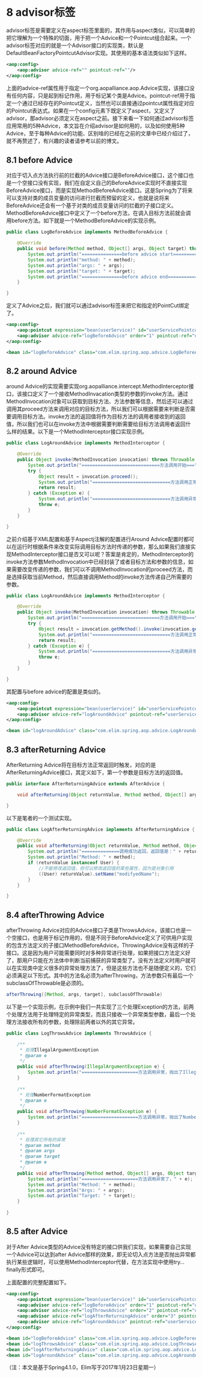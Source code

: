# 8 advisor标签
advisor标签是需要定义在aspect标签里面的，其作用与aspect类似，可以简单的把它理解为一个特殊的切面，用于把一个Advice和一个Pointcut组合起来。一个advisor标签对应的就是一个Advisor接口的实现类，默认是DefaultBeanFactoryPointcutAdvisor实现。其使用的基本语法类似如下这样。
```xml
<aop:config>
	<aop:advisor advice-ref="" pointcut-ref=""/>
</aop:config>
```

上面的advice-ref属性用于指定一个org.aopalliance.aop.Advice实现，该接口没有任何内容，只是起到标记作用，用于标记某个类是Advice。pointcut-ref用于指定一个通过已经存在的Pointcut定义，当然也可以直接通过pointcut属性指定对应的Pointcut表达式。如果在一个config元素下既定义了aspect，又定义了advisor，那advisor必须定义在aspect之前。接下来看一下如何通过advisor标签应用常用的5种Advice，本文旨在介绍advisor是如何用的，以及如何使用5种Advice，至于每种Advice的功能、区别啥的已经在之前的文章中已经介绍过了，就不再赘述了，有兴趣的读者请参考以前的博文。

## 8.1 before Advice
对应于切入点方法执行前的拦截的Advice接口是BeforeAdvice接口，这个接口也是一个空接口没有实现，我们在自定义自己的BeforeAdvice实现时不直接实现BeforeAdvice接口，而是实现MethodBeforeAdvice接口。这是Spring为了将来可以支持对类的成员变量的访问进行拦截而预留的定义，也就是说将来BeforeAdvice还会有一个基于对类的成员变量访问的拦截的子接口定义。MethodBeforeAdvice接口中定义了一个before方法，在调入目标方法前就会调用before方法。如下就是一个MethodBeforeAdvice的实现示例。
```java
public class LogBeforeAdvice implements MethodBeforeAdvice {

	@Override
	public void before(Method method, Object[] args, Object target) throws Throwable {
		System.out.println("===============before advice start==============");
		System.out.println("method: " + method);
		System.out.println("args: " + args);
		System.out.println("target: " + target);
		System.out.println("===============before advice end================");
	}

}
```

定义了Advice之后，我们就可以通过advisor标签来把它和指定的PointCut绑定了。
```xml
<aop:config>
	<aop:pointcut expression="bean(userService)" id="userServicePointcut"/>	
	<aop:advisor advice-ref="logBeforeAdvice" order="1" pointcut-ref="userServicePointcut"/>
</aop:config>

<bean id="logBeforeAdvice" class="com.elim.spring.aop.advice.LogBeforeAdvice" />
```

## 8.2 around Advice
around Advice的实现需要实现org.aopalliance.intercept.MethodInterceptor接口，该接口定义了一个接收MethodInvacation类型的参数的invoke方法。通过MethodInvocation对象可以获取到目标方法、方法参数等信息，然后还可以通过调用其proceed方法来调用对应的目标方法，所以我们可以根据需要来判断是否需要调用目标方法。invoke方法的返回值将作为目标方法的调用者接收到的返回值，所以我们也可以在invoke方法中根据需要判断需要给目标方法调用者返回什么样的结果。以下是一个MethodInterceptor接口实现示例。
```java
public class LogAroundAdvice implements MethodInterceptor {

	@Override
	public Object invoke(MethodInvocation invocation) throws Throwable {
		System.out.println("=============================方法调用开始===" + invocation.getMethod());
		try {
			Object result = invocation.proceed();
			System.out.println("=============================方法调用正常结束===" + invocation.getMethod());
			return result;
		} catch (Exception e) {
			System.out.println("=============================方法调用异常===" + invocation.getMethod());
			throw e;
		}
	}

}
```

之前介绍基于XML配置和基于Aspectj注解的配置进行Around Advice配置时都可以在运行时根据条件来改变实际调用目标方法时传递的参数，那么如果我们直接实现MethodInterceptor接口是否又可以呢？答案是肯定的，MethodInterceptor的invoke方法参数MethodInvocation中已经封装了或者目标方法和参数的信息，如果需要改变传递的参数，我们可以不调用MethodInvocation的proceed方法，而是选择获取当前Method，然后直接调用Method的invoke方法传递自己所需要的参数。
```java
public class LogAroundAdvice implements MethodInterceptor {

	@Override
	public Object invoke(MethodInvocation invocation) throws Throwable {
		System.out.println("=============================方法调用开始===" + invocation.getMethod());
		try {
			Object result = invocation.getMethod().invoke(invocation.getThis(), 1);
			System.out.println("=============================方法调用正常结束===" + invocation.getMethod());
			return result;
		} catch (Exception e) {
			System.out.println("=============================方法调用异常===" + invocation.getMethod());
			throw e;
		}
	}

}
```

其配置与before advice的配置是类似的。
```xml
<aop:config>
	<aop:pointcut expression="bean(userService)" id="userServicePointcut"/>	
	<aop:advisor advice-ref="logAroundAdvice" pointcut-ref="userServicePointcut"/>
</aop:config>

<bean id="logAroundAdvice" class="com.elim.spring.aop.advice.LogAroundAdvice"/>
```

## 8.3 afterReturning Advice
AfterReturning Advice将在目标方法正常返回时触发，对应的是AfterReturningAdvice接口，其定义如下，第一个参数是目标方法的返回值。
```java
public interface AfterReturningAdvice extends AfterAdvice {

	void afterReturning(Object returnValue, Method method, Object[] args, Object target) throws Throwable;

}
```

以下是笔者的一个测试实现。
```java
public class LogAfterReturningAdvice implements AfterReturningAdvice {

	@Override
	public void afterReturning(Object returnValue, Method method, Object[] args, Object target) throws Throwable {
		System.out.println("==============调用成功返回，返回值是：" + returnValue);
		System.out.println("Method: " + method);
		if (returnValue instanceof User) {
			//不能修改返回值，但可以修改返回值的某些属性，因为是对象引用
			((User) returnValue).setName("modifyedName");
		}
	}

}
```

## 8.4 afterThrowing Advice
afterThrowing Advice对应的Advice接口子类是ThrowsAdvice，该接口也是一个空接口，也是用于标记作用的，但是不同于BeforeAdvice定义了可供用户实现的包含方法定义的子接口MethodBeforeAdvice，ThrowingAdvice没有这样的子接口。这是因为用户可能需要同时对多种异常进行处理，如果把接口方法定义好了，那用户只能在方法体中判断当前捕获的异常类型了。没有方法定义时用户就可以在实现类中定义很多的异常处理方法了，但是这些方法也不是随便定义的，它们必须满足以下形式。其中的方法名必须为afterThrowing，方法参数只有最后一个subclassOfThrowable是必须的。
```java
afterThrowing([Method, args, target], subclassOfThrowable)
```
以下是一个实现示例，在示例中我们一共实现了三个处理Exception的方法，前两个处理方法用于处理特定的异常类型，而且只接收一个异常类型参数，最后一个处理方法接收所有的参数，处理除前两者以外的其它异常。
```java
public class LogThrowsAdvice implements ThrowsAdvice {

	/**
	 * 处理IllegalArgumentException
	 * @param e
	 */
	public void afterThrowing(IllegalArgumentException e) {
		System.out.println("=====================方法调用异常，抛出了IllegalArgumentException");
	}
	
	/**
	 * 处理NumberFormatException
	 * @param e
	 */
	public void afterThrowing(NumberFormatException e) {
		System.out.println("=====================方法调用异常，抛出了NumberFormatException");
	}
	
	/**
	 * 处理其它所有的异常
	 * @param method
	 * @param args
	 * @param target
	 * @param e
	 */
	public void afterThrowing(Method method, Object[] args, Object target, Exception e) {
		System.out.println("=====================方法调用异常了，" + e);
		System.out.println("Method: " + method);
		System.out.println("Args: " + args);
		System.out.println("Target: " + target);
	}
	
}
```

## 8.5 after Advice
对于After Advice类型的Advice没有特定的接口供我们实现，如果需要自己实现一个Advice可以达到after Advice那样的效果，即无论切入点方法是否抛出异常都执行某些逻辑时，可以使用MethodInterceptor代替，在方法实现中使用try…finally形式即可。  

上面配置的完整配置如下。
```xml
<aop:config>
	<aop:pointcut expression="bean(userService)" id="userServicePointcut"/>	
	<aop:advisor advice-ref="logBeforeAdvice" order="1" pointcut-ref="userServicePointcut"/>
	<aop:advisor advice-ref="logThrowsAdvice" order="2" pointcut-ref="userServicePointcut" />
	<aop:advisor advice-ref="logAfterReturningAdvice" order="3" pointcut-ref="userServicePointcut"/>
	<aop:advisor advice-ref="logAroundAdvice" pointcut-ref="userServicePointcut"/>
</aop:config>

<bean id="logBeforeAdvice" class="com.elim.spring.aop.advice.LogBeforeAdvice" />
<bean id="logThrowsAdvice" class="com.elim.spring.aop.advice.LogThrowsAdvice" />
<bean id="logAfterReturningAdvice" class="com.elim.spring.aop.advice.LogAfterReturningAdvice" />
<bean id="logAroundAdvice" class="com.elim.spring.aop.advice.LogAroundAdvice"/>
```

（注：本文是基于Spring4.1.0，Elim写于2017年1月23日星期一）


